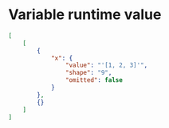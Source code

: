 # Variable runtime value

```json
[
    [
        {
            "x": {
                "value": "'[1, 2, 3]'",
                "shape": "9",
                "omitted": false
            }
        },
        {}
    ]
]
```
